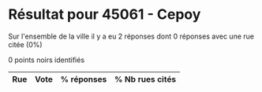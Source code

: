 # Résultat pour 45061 - Cepoy

Sur l'ensemble de la ville il y a eu 2 réponses dont 0 réponses avec une rue citée (0%)

0 points noirs identifiés

| Rue | Vote | % réponses | % Nb rues cités|
|-----|------|------------|----------------|
